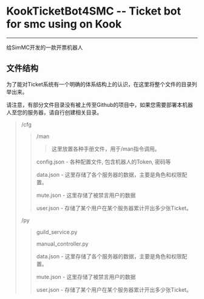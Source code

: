 # KookTicketBot4SMC -- Ticket bot for smc using on Kook
--- 
给SimMC开发的一款开票机器人

## 文件结构
为了能对Ticket系统有一个明确的体系结构上的认识，在这里将整个文件的目录列举出来。

请注意，有部分文件目录没有被上传至Github的项目中，如果您需要部署本机器人至您的服务器，请自行创建相关目录。

> /cfg
>  > /man
>  >  > 这里放置各种手册文件，用于/man指令调用。
>  >
>  > config.json - 各种配置文件, 包含机器人的Token, 密码等
>  >
>  > data.json - 这里存储了各个服务器的数据，主要是角色和权限配置。
>  >
>  > mute.json - 这里存储了被禁言用户的数据
>  >
>  > user.json - 存储了某个用户在某个服务器累计开出多少张Ticket。
> 
> /py
>  > guild_service.py 
>  >
>  > manual_controller.py
>  >
>  > data.json - 这里存储了各个服务器的数据，主要是角色和权限配置。
>  >
>  > mute.json - 这里存储了被禁言用户的数据
>  >
>  > user.json - 存储了某个用户在某个服务器累计开出多少张Ticket。